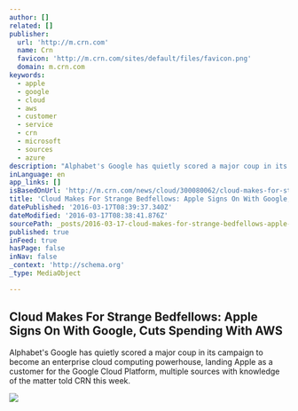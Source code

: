 ```yaml
---
author: []
related: []
publisher:
  url: 'http://m.crn.com'
  name: Crn
  favicon: 'http://m.crn.com/sites/default/files/favicon.png'
  domain: m.crn.com
keywords:
  - apple
  - google
  - cloud
  - aws
  - customer
  - service
  - crn
  - microsoft
  - sources
  - azure
description: "Alphabet's Google has quietly scored a major coup in its campaign to become an enterprise cloud computing powerhouse, landing Apple as a customer for the Google Cloud Platform, multiple sources with knowledge of the matter told CRN this week."
inLanguage: en
app_links: []
isBasedOnUrl: 'http://m.crn.com/news/cloud/300080062/cloud-makes-for-strange-bedfellows-apple-signs-on-with-google-cuts-spending-with-aws.htm'
title: 'Cloud Makes For Strange Bedfellows: Apple Signs On With Google, Cuts Spending With AWS'
datePublished: '2016-03-17T08:39:37.340Z'
dateModified: '2016-03-17T08:38:41.876Z'
sourcePath: _posts/2016-03-17-cloud-makes-for-strange-bedfellows-apple-signs-on-with-goog.md
published: true
inFeed: true
hasPage: false
inNav: false
_context: 'http://schema.org'
_type: MediaObject

---
```

<article style=""><h1>Cloud Makes For Strange Bedfellows: Apple Signs On With Google, Cuts Spending With AWS</h1><p>Alphabet's Google has quietly scored a major coup in its campaign to become an enterprise cloud computing powerhouse, landing Apple as a customer for the Google Cloud Platform, multiple sources with knowledge of the matter told CRN this week.</p><img src="http://i.crn.com/misc/thechannelco/CRN_positive-mobile.png" /></article>